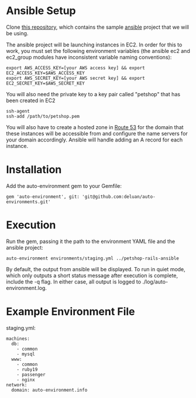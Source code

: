 Ansible Setup
====
Clone [this repository](http://github.com/deluan/petshop-rails-ansible), which contains the sample [ansible](https://github.com/ansible/ansible) project that we will be using.

The ansible project will be launching instances in EC2. In order for this to work, you must set the following environment variables (the ansible ec2 and ec2_group modules have inconsistent variable naming conventions):

    export AWS_ACCESS_KEY=[your AWS access key] && export EC2_ACCESS_KEY=$AWS_ACCESS_KEY
    export AWS_SECRET_KEY=[your AWS secret key] && export EC2_SECRET_KEY=$AWS_SECRET_KEY
    
You will also need the private key to a key pair called "petshop" that has been created in EC2

    ssh-agent
    ssh-add /path/to/petshop.pem

You will also have to create a hosted zone in [Route 53](http://aws.amazon.com/route53) for the domain that these instances will be accessible from and configure the name servers for your domain accordingly. Ansible will handle adding an A record for each instance.

Installation
====
Add the auto-environment gem to your Gemfile:
    
    gem 'auto-environment', git: 'git@github.com:deluan/auto-environments.git'

Execution
====
Run the gem, passing it the path to the environment YAML file and the ansible project:

    auto-environment environments/staging.yml ../petshop-rails-ansible

By default, the output from ansible will be displayed. To run in quiet mode, which only outputs a short status message after execution is complete, include the -q flag. In either case, all output is logged to ./log/auto-environment.log.

Example Environment File
====
staging.yml:

    machines:
      db:
        - common
        - mysql
      www:
        - common
        - ruby19
        - passenger
        - nginx
    network:
      domain: auto-environment.info
